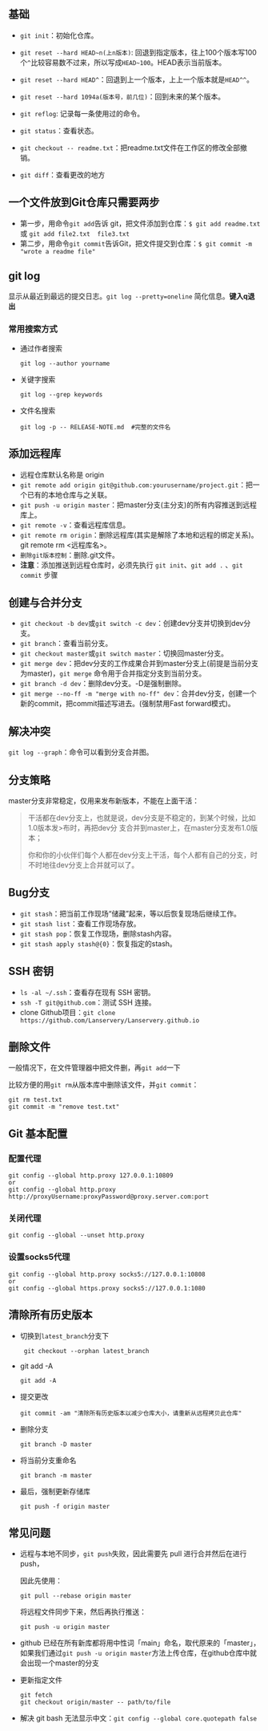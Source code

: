 ## 基础

+ `git init`：初始化仓库。

+ `git reset --hard HEAD~n(上n版本)`: 回退到指定版本，往上100个版本写100个`^`比较容易数不过来，所以写成`HEAD~100`。HEAD表示当前版本。

+ `git reset --hard HEAD^`：回退到上一个版本，上上一个版本就是`HEAD^^`。

+ `git reset --hard 1094a(版本号，前几位)`：回到未来的某个版本。

+ `git reflog`: 记录每一条使用过的命令。

+ `git status`：查看状态。

+ `git checkout -- readme.txt`：把readme.txt文件在工作区的修改全部撤销。

+ `git diff`：查看更改的地方

## 一个文件放到Git仓库只需要两步

- 第一步，用命令`git add`告诉 git，把文件添加到仓库：`$ git add readme.txt`或 `git add file2.txt  file3.txt`
- 第二步，用命令`git commit`告诉Git，把文件提交到仓库：`$ git commit -m "wrote a readme file"`

## git log

显示从最近到最远的提交日志。`git log --pretty=oneline` 简化信息。**键入q退出**

### 常用搜索方式

- 通过作者搜索
  
  ```git
  git log --author yourname
  ```

- 关键字搜索
  
  ```git
  git log --grep keywords
  ```

- 文件名搜索
  
  ```git
  git log -p -- RELEASE-NOTE.md  #完整的文件名
  ```

## 添加远程库

+ 远程仓库默认名称是 origin
+ `git remote add origin git@github.com:yourusername/project.git`：把一个已有的本地仓库与之关联。
+ `git push -u origin master`：把master分支(主分支)的所有内容推送到远程库上。
+ `git remote -v`：查看远程库信息。
+ `git remote rm origin`：删除远程库(其实是解除了本地和远程的绑定关系)。git remote rm <远程库名>。
+ `删除git版本控制`：删除.git文件。
+ **注意**：添加推送到远程仓库时，必须先执行 `git init`、`git add .` 、`git commit` 步骤

## 创建与合并分支

+ `git checkout -b dev`或`git switch -c dev`：创建dev分支并切换到dev分支。
+ `git branch`：查看当前分支。
+ `git checkout master`或`git switch master`：切换回master分支。
+ `git merge dev`：把dev分支的工作成果合并到master分支上(前提是当前分支为master)，`git merge` 命令用于合并指定分支到当前分支。
+ `git branch -d dev`：删除dev分支。-D是强制删除。
+ `git merge --no-ff -m "merge with no-ff" dev`：合并dev分支，创建一个新的commit，把commit描述写进去。(强制禁用Fast forward模式)。

## 解决冲突

`git log --graph`：命令可以看到分支合并图。

## 分支策略

master分支非常稳定，仅用来发布新版本，不能在上面干活：

> 干活都在dev分支上，也就是说，dev分支是不稳定的，到某个时候，比如1.0版本发>布时，再把dev分
> 支合并到master上，在master分支发布1.0版本；
> 
> 你和你的小伙伴们每个人都在dev分支上干活，每个人都有自己的分支，时不时地往dev分支上合并就可以了。

## Bug分支

+ `git stash`：把当前工作现场“储藏”起来，等以后恢复现场后继续工作。
+ `git stash list`：查看工作现场存放。
+ `git stash pop`：恢复工作现场，删除stash内容。
+ `git stash apply stash@{0}`：恢复指定的stash。

SSH 密钥
-------------------------

+ `ls -al ~/.ssh`：查看存在现有 SSH 密钥。
+ `ssh -T git@github.com`：测试 SSH 连接。
+ clone Github项目：`git clone https://github.com/Lanservery/Lanservery.github.io`

## 删除文件

一般情况下，在文件管理器中把文件删，再`git add`一下

比较方便的用`git rm`从版本库中删除该文件，并`git commit`：

```git
git rm test.txt
git commit -m "remove test.txt"
```

## Git 基本配置

### 配置代理

```git
git config --global http.proxy 127.0.0.1:10809
or
git config --global http.proxy http://proxyUsername:proxyPassword@proxy.server.com:port
```

### 关闭代理

```git
git config --global --unset http.proxy
```

### 设置socks5代理

```git
git config --global http.proxy socks5://127.0.0.1:10808
or
git config --global https.proxy socks5://127.0.0.1:1080
```

## 清除所有历史版本

+ 切换到`latest_branch`分支下
  
  ```git
   git checkout --orphan latest_branch
  ```

+ git add -A
  
  ```git
  git add -A
  ```

+ 提交更改
  
  ```git
  git commit -am "清除所有历史版本以减少仓库大小，请重新从远程拷贝此仓库"
  ```

+ 删除分支
  
  ```git
  git branch -D master
  ```

+ 将当前分支重命名
  
  ```git
  git branch -m master
  ```

+ 最后，强制更新存储库
  
  ```git
  git push -f origin master
  ```

## 常见问题

+ 远程与本地不同步，`git push`失败，因此需要先 pull 进行合并然后在进行 push，
  
  因此先使用：
  
  ```git
  git pull --rebase origin master
  ```
  
  将远程文件同步下来，然后再执行推送：
  
  ```git
  git push -u origin master
  ```

+ github 已经在所有新库都将用中性词「main」命名，取代原来的「master」，如果我们通过`git push -u origin master`方法上传仓库，在github仓库中就会出现一个master的分支

+ 更新指定文件
  
  ```git
  git fetch
  git checkout origin/master -- path/to/file
  ```

+ 解决 git bash 无法显示中文：`git config --global core.quotepath false`